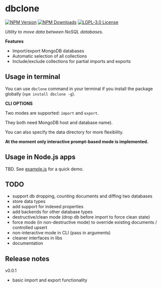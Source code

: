 # dbclone

[![NPM Version][npm-img]][npm-url]
[![NPM Downloads][npm-dl-img]][npm-stat-url]
[![LGPL-3.0 License][license-img]][license-link]

[npm-url]: https://npmjs.org/package/dbclone
[npm-stat-url]: https://npm-stat.com/charts.html?package=dbclone
[npm-img]: https://img.shields.io/npm/v/dbclone.svg
[npm-dl-img]: https://img.shields.io/npm/dm/dbclone.svg

[license-img]: https://img.shields.io/badge/license-LGPL--3.0-blue.svg
[license-link]: https://spdx.org/licenses/LGPL-3.0


*Utility to move data between NoSQL databases.*

**Features**
- Import/export MongoDB databases
- Automatic selection of all collections
- Include/exclude collections for partial imports and exports

## Usage in terminal

You can use `dbclone` command in your terminal if you install the package
globally (`npm install dbclone -g`).

**CLI OPTIONS**

Two modes are supported: `import` and `export`.

They both need MongoDB host and database name).

You can also specify the data directory for more flexibility.

**At the moment only interactive prompt-based mode is implemented.**

<!--
<br />

**@TODO / EXAMPLE** Cloning database from a remote host into a local DB with a date in its name

```
dbclone export --host mongo.myapp.com --db=myapp-data-prod --datadir data/20180622-app-data-dump-20180622
dbclone import --host localhost --db=20180622-myapp-data-prod --datadir data/20180622-app-data-dump
```
-->

## Usage in Node.js apps

TBD. See [example.js](./example.js) for a quick demo.

## TODO

- support db dropping, counting documents and diffing two databases
- store data types
- add support for indexed properties
- add backends for other database types
- destructive/clean mode (drop db before import to force clean state)
- force mode (in non-destructive mode) to override existing documents / controlled upsert
- non-interactive mode in CLI (pass in arguments)
- cleaner interfaces in libs
- documentation

## Release notes

v0.0.1

- basic import and export functionality
